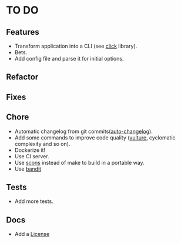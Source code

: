 # TO DO

## Features

* Transform application into a CLI (see [click](http://click.pocoo.org/5/) library).
* Bets.
* Add config file and parse it for initial options.

## Refactor

## Fixes

## Chore

* Automatic changelog from git commits([auto-changelog](https://pypi.python.org/pypi/auto-changelog/0.1.5)).
* Add some commands to improve code quality ([vulture](https://github.com/jendrikseipp/vulture), cyclomatic complexity and so on).
* Dockerize it!
* Use CI server.
* Use [scons](https://scons.org/) instead of make to build in a portable way.
* Use [bandit](https://github.com/openstack/bandit)

## Tests

* Add more tests.

## Docs

* Add a [License](https://opensource.org/licenses)
